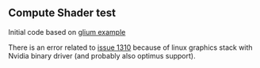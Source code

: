 ## Compute Shader test

Initial code based on [glium example](https://github.com/tomaka/glium/blob/master/examples/gpgpu.rs)

There is an error related to [issue 1310](https://github.com/tomaka/glium/issues/1310) because of linux graphics stack with Nvidia binary driver (and probably also optimus support).